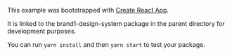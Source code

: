 This example was bootstrapped with [Create React App](https://github.com/facebook/create-react-app).

It is linked to the brand1-design-system package in the parent directory for development purposes.

You can run `yarn install` and then `yarn start` to test your package.
